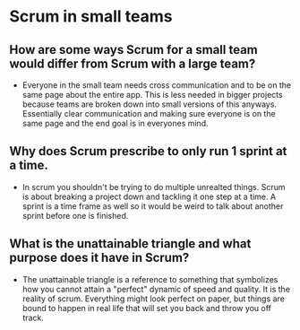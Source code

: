 # Scrum in small teams

## How are some ways Scrum for a small team would differ from Scrum with a large team?

* Everyone in the small team needs cross communication and to be on the same page about the entire app. This is less needed in bigger projects because teams are broken down into small versions of this anyways. Essentially clear communication and making sure everyone is on the same page and the end goal is in everyones mind.

## Why does Scrum prescribe to only run 1 sprint at a time.

* In scrum you shouldn't be trying to do multiple unrealted things. Scrum is about breaking a project down and tackling it one step at a time. A sprint is a time frame as well so it would be weird to talk about another sprint before one is finished.

## What is the unattainable triangle and what purpose does it have in Scrum?

* The unattainable triangle is a reference to something that symbolizes how you cannot attain a "perfect" dynamic of speed and quality. It is the reality of scrum. Everything might look perfect on paper, but things are bound to happen in real life that will set you back and throw you off track.